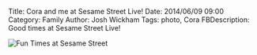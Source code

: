 ﻿Title: Cora and me at Sesame Street Live!
Date: 2014/06/09 09:00
Category: Family
Author: Josh Wickham
Tags: photo, Cora
FBDescription: Good times at Sesame Street Live!

![Fun Times at Sesame Street]({filename}/images/IMG1791.jpg)
